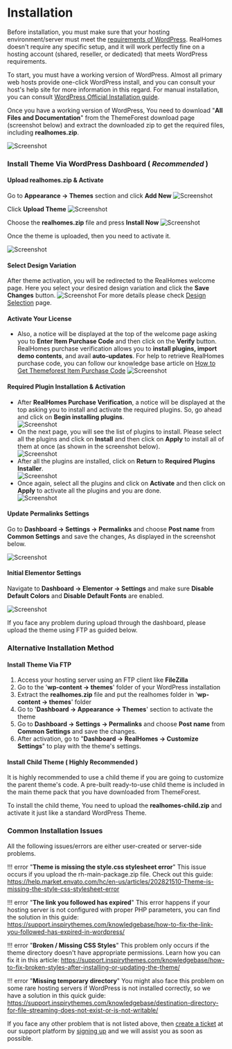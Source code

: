 # Installation

Before installation, you must make sure that your hosting environment/server must meet the [requirements of WordPress](https://wordpress.org/about/requirements/). RealHomes doesn't require any specific setup, and it will work perfectly fine on a hosting account (shared, reseller, or dedicated) that meets WordPress requirements.

To start, you must have a working version of WordPress. Almost all primary web hosts provide one-click WordPress install, and you can consult your host's help site for more information in this regard. For manual installation, you can consult [WordPress Official Installation guide](https://wordpress.org/support/article/how-to-install-wordpress/).

Once you have a working version of WordPress, You need to download "**All Files and Documentation**" from the ThemeForest download page (screenshot below) and extract the downloaded zip to get the required files, including **realhomes.zip**.

![Screenshot](images/installation/download-rh-full-package.png)

### **Install Theme Via WordPress Dashboard ( _Recommended_ )**

#### **Upload realhomes.zip & Activate**

Go to **Appearance → Themes** section and click **Add New**
![Screenshot](images/installation/add-new.png)

Click **Upload Theme**
![Screenshot](images/installation/upload-theme.png)

Choose the **realhomes.zip** file and press **Install Now**
![Screenshot](images/installation/realhomes-zip.png)

Once the theme is uploaded, then you need to activate it.

![Screenshot](images/installation/activate-theme.png)

#### **Select Design Variation**

After theme activation, you will be redirected to the RealHomes welcome page. Here you select your desired design variation and click the **Save Changes** button. 
![Screenshot](images/installation/welcome-page.png)
For more details please check [Design Selection](design-selection.md) page.

#### **Activate Your License**

- Also, a notice will be displayed at the top of the welcome page asking you to **Enter Item Purchase Code** and then click on the **Verify** button. RealHomes purchase verification allows you to **install plugins, import demo contents**, and avail **auto-updates**. For help to retrieve RealHomes purchase code, you can follow our knowledge base article on [How to Get Themeforest Item Purchase Code](https://support.inspirythemes.com/knowledgebase/how-to-get-themeforest-item-purchase-code/) 
![Screenshot](images/installation/purchase-verification.png)

#### **Required Plugin Installation & Activation**

- After **RealHomes Purchase Verification**, a notice will be displayed at the top asking you to install and activate the required plugins. So, go ahead and click on **Begin installing plugins**.<br>
![Screenshot](images/installation/begin-plugin-installation.png)
- On the next page, you will see the list of plugins to install. Please select all the plugins and click on **Install** and then click on **Apply** to install all of them at once (as shown in the screenshot below). </br>
![Screenshot](images/installation/install-plugins.png)
- After all the plugins are installed, click on **Return** to **Required Plugins Installer**. <br>
![Screenshot](images/installation/return-to-install.png)
- Once again, select all the plugins and click on **Activate** and then click on **Apply** to activate all the plugins and you are done. <br>
![Screenshot](images/installation/activate-plugins.png)

#### **Update Permalinks Settings**

Go to **Dashboard → Settings → Permalinks** and choose **Post name** from **Common Settings** and save the changes, As displayed in the screenshot below.

![Screenshot](images/import-demo/permalinks.png)

#### **Initial Elementor Settings**

Navigate to **Dashboard → Elementor → Settings** and make sure **Disable Default Colors** and **Disable Default Fonts** are enabled.

![Screenshot](images/elementor/disable-default-colors-fonts-elementor.png)

If you face any problem during upload through the dashboard, please upload the theme using FTP as guided below.

### **Alternative Installation Method**
#### **Install Theme Via FTP**

1. Access your hosting server using an FTP client like **FileZilla**
2. Go to the '**wp-content → themes**' folder of your WordPress installation
3. Extract the **realhomes.zip** file and put the realhomes folder in '**wp-content → themes**' folder
4. Go to '**Dashboard → Appearance → Themes**' section to activate the theme
5. Go to **Dashboard → Settings → Permalinks** and choose **Post name** from **Common Settings** and save the changes.
6. After activation, go to "**Dashboard → RealHomes → Customize Settings**" to play with the theme's settings.

#### **Install Child Theme ( Highly Recommended )**

It is highly recommended to use a child theme if you are going to customize the parent theme's code. A pre-built ready-to-use child theme is included in the main theme pack that you have downloaded from ThemeForest.


To install the child theme, You need to upload the **realhomes-child.zip** and activate it just like a standard WordPress Theme.

### **Common Installation Issues**

All the following issues/errors are either user-created or server-side problems.

!!! error "**Theme is missing the style.css stylesheet error**"
    This issue occurs if you upload the rh-main-package.zip file. Check out this guide: https://help.market.envato.com/hc/en-us/articles/202821510-Theme-is-missing-the-style-css-stylesheet-error

!!! error "**The link you followed has expired**"
    This error happens if your hosting server is not configured with proper PHP parameters, you can find the solution in this guide: https://support.inspirythemes.com/knowledgebase/how-to-fix-the-link-you-followed-has-expired-in-wordpress/

!!! error "**Broken / Missing CSS Styles**"
    This problem only occurs if the theme directory doesn't have appropriate permissions. Learn how you can fix it in this article: https://support.inspirythemes.com/knowledgebase/how-to-fix-broken-styles-after-installing-or-updating-the-theme/

!!! error "**Missing temporary directory**"
    You might also face this problem on some rare hosting servers if WordPress is not installed correctly, so we have a solution in this quick guide: https://support.inspirythemes.com/knowledgebase/destination-directory-for-file-streaming-does-not-exist-or-is-not-writable/

If you face any other problem that is not listed above, then [create a ticket](https://support.inspirythemes.com/ask-question/) at our support platform by [signing up](https://support.inspirythemes.com/login-register/) and we will assist you as soon as possible.